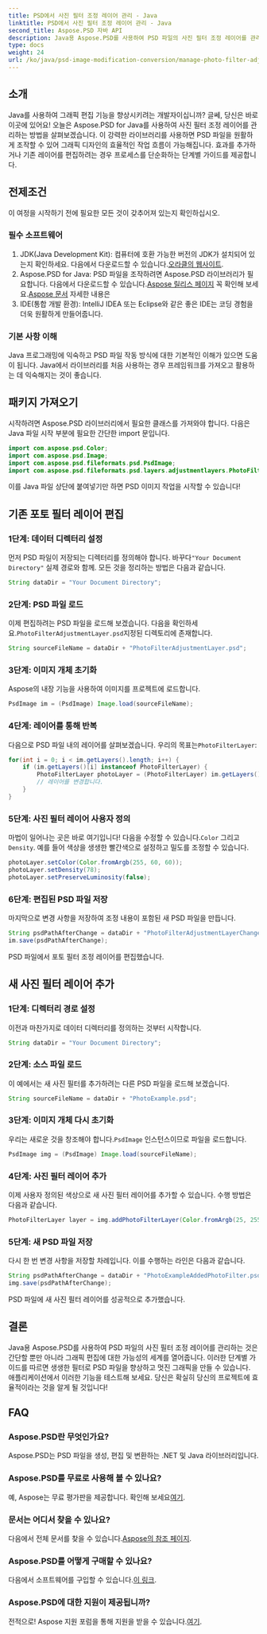 ```yaml
---
title: PSD에서 사진 필터 조정 레이어 관리 - Java
linktitle: PSD에서 사진 필터 조정 레이어 관리 - Java
second_title: Aspose.PSD 자바 API
description: Java용 Aspose.PSD를 사용하여 PSD 파일의 사진 필터 조정 레이어를 관리하는 방법을 알아보세요. 필터를 손쉽게 편집하고 추가하려면 이 가이드를 따르세요.
type: docs
weight: 24
url: /ko/java/psd-image-modification-conversion/manage-photo-filter-adjustment-layer-psd/
---
```

## 소개
Java를 사용하여 그래픽 편집 기능을 향상시키려는 개발자이십니까? 글쎄, 당신은 바로 이곳에 있어요! 오늘은 Aspose.PSD for Java를 사용하여 사진 필터 조정 레이어를 관리하는 방법을 살펴보겠습니다. 이 강력한 라이브러리를 사용하면 PSD 파일을 원활하게 조작할 수 있어 그래픽 디자인의 효율적인 작업 흐름이 가능해집니다. 효과를 추가하거나 기존 레이어를 편집하려는 경우 프로세스를 단순화하는 단계별 가이드를 제공합니다.
## 전제조건
이 여정을 시작하기 전에 필요한 모든 것이 갖추어져 있는지 확인하십시오.
### 필수 소프트웨어
1.  JDK(Java Development Kit): 컴퓨터에 호환 가능한 버전의 JDK가 설치되어 있는지 확인하세요. 다음에서 다운로드할 수 있습니다.[오라클의 웹사이트](https://www.oracle.com/java/technologies/javase-jdk11-downloads.html).
2.  Aspose.PSD for Java: PSD 파일을 조작하려면 Aspose.PSD 라이브러리가 필요합니다. 다음에서 다운로드할 수 있습니다.[Aspose 릴리스 페이지](https://releases.aspose.com/psd/java/) 꼭 확인해 보세요.[Aspose 문서](https://reference.aspose.com/psd/java/) 자세한 내용은
3. IDE(통합 개발 환경): IntelliJ IDEA 또는 Eclipse와 같은 좋은 IDE는 코딩 경험을 더욱 원활하게 만들어줍니다.
### 기본 사항 이해
Java 프로그래밍에 익숙하고 PSD 파일 작동 방식에 대한 기본적인 이해가 있으면 도움이 됩니다. Java에서 라이브러리를 처음 사용하는 경우 프레임워크를 가져오고 활용하는 데 익숙해지는 것이 좋습니다.
## 패키지 가져오기
시작하려면 Aspose.PSD 라이브러리에서 필요한 클래스를 가져와야 합니다. 다음은 Java 파일 시작 부분에 필요한 간단한 import 문입니다.
```java
import com.aspose.psd.Color;
import com.aspose.psd.Image;
import com.aspose.psd.fileformats.psd.PsdImage;
import com.aspose.psd.fileformats.psd.layers.adjustmentlayers.PhotoFilterLayer;
```
이를 Java 파일 상단에 붙여넣기만 하면 PSD 이미지 작업을 시작할 수 있습니다!
## 기존 포토 필터 레이어 편집
### 1단계: 데이터 디렉터리 설정
 먼저 PSD 파일이 저장되는 디렉터리를 정의해야 합니다. 바꾸다`"Your Document Directory"` 실제 경로와 함께. 모든 것을 정리하는 방법은 다음과 같습니다.
```java
String dataDir = "Your Document Directory";
```
### 2단계: PSD 파일 로드
 이제 편집하려는 PSD 파일을 로드해 보겠습니다. 다음을 확인하세요.`PhotoFilterAdjustmentLayer.psd`지정된 디렉토리에 존재합니다.
```java
String sourceFileName = dataDir + "PhotoFilterAdjustmentLayer.psd";
```
### 3단계: 이미지 개체 초기화
Aspose의 내장 기능을 사용하여 이미지를 프로젝트에 로드합니다.
```java
PsdImage im = (PsdImage) Image.load(sourceFileName);
```
### 4단계: 레이어를 통해 반복
 다음으로 PSD 파일 내의 레이어를 살펴보겠습니다. 우리의 목표는`PhotoFilterLayer`:
```java
for(int i = 0; i < im.getLayers().length; i++) {
    if (im.getLayers()[i] instanceof PhotoFilterLayer) {
        PhotoFilterLayer photoLayer = (PhotoFilterLayer) im.getLayers()[i];
        // 레이어를 변경합니다.
    }
}
```
### 5단계: 사진 필터 레이어 사용자 정의
 마법이 일어나는 곳은 바로 여기입니다! 다음을 수정할 수 있습니다.`Color` 그리고`Density`. 예를 들어 색상을 생생한 빨간색으로 설정하고 밀도를 조정할 수 있습니다.
```java
photoLayer.setColor(Color.fromArgb(255, 60, 60));
photoLayer.setDensity(78);
photoLayer.setPreserveLuminosity(false);
```
### 6단계: 편집된 PSD 파일 저장
마지막으로 변경 사항을 저장하여 조정 내용이 포함된 새 PSD 파일을 만듭니다.
```java
String psdPathAfterChange = dataDir + "PhotoFilterAdjustmentLayerChanged.psd";
im.save(psdPathAfterChange);
```
PSD 파일에서 포토 필터 조정 레이어를 편집했습니다.
## 새 사진 필터 레이어 추가
### 1단계: 디렉터리 경로 설정
이전과 마찬가지로 데이터 디렉터리를 정의하는 것부터 시작합니다.
```java
String dataDir = "Your Document Directory";
```
### 2단계: 소스 파일 로드
이 예에서는 새 사진 필터를 추가하려는 다른 PSD 파일을 로드해 보겠습니다.
```java
String sourceFileName = dataDir + "PhotoExample.psd";
```
### 3단계: 이미지 개체 다시 초기화
 우리는 새로운 것을 창조해야 합니다.`PsdImage` 인스턴스이므로 파일을 로드합니다.
```java
PsdImage img = (PsdImage) Image.load(sourceFileName);
```
### 4단계: 사진 필터 레이어 추가
이제 사용자 정의된 색상으로 새 사진 필터 레이어를 추가할 수 있습니다. 수행 방법은 다음과 같습니다.
```java
PhotoFilterLayer layer = img.addPhotoFilterLayer(Color.fromArgb(25, 255, 35));
```
### 5단계: 새 PSD 파일 저장
다시 한 번 변경 사항을 저장할 차례입니다. 이를 수행하는 라인은 다음과 같습니다.
```java
String psdPathAfterChange = dataDir + "PhotoExampleAddedPhotoFilter.psd";
img.save(psdPathAfterChange);
```
PSD 파일에 새 사진 필터 레이어를 성공적으로 추가했습니다.
## 결론
Java용 Aspose.PSD를 사용하여 PSD 파일의 사진 필터 조정 레이어를 관리하는 것은 간단할 뿐만 아니라 그래픽 편집에 대한 가능성의 세계를 열어줍니다. 이러한 단계별 가이드를 따르면 생생한 필터로 PSD 파일을 향상하고 멋진 그래픽을 만들 수 있습니다. 애플리케이션에서 이러한 기능을 테스트해 보세요. 당신은 확실히 당신의 프로젝트에 효율적이라는 것을 알게 될 것입니다!
## FAQ
### Aspose.PSD란 무엇인가요?
Aspose.PSD는 PSD 파일을 생성, 편집 및 변환하는 .NET 및 Java 라이브러리입니다.
### Aspose.PSD를 무료로 사용해 볼 수 있나요?
 예, Aspose는 무료 평가판을 제공합니다. 확인해 보세요[여기](https://releases.aspose.com/).
### 문서는 어디서 찾을 수 있나요?
 다음에서 전체 문서를 찾을 수 있습니다.[Aspose의 참조 페이지](https://reference.aspose.com/psd/java/).
### Aspose.PSD를 어떻게 구매할 수 있나요?
 다음에서 소프트웨어를 구입할 수 있습니다.[이 링크](https://purchase.aspose.com/buy).
### Aspose.PSD에 대한 지원이 제공됩니까?
 전적으로! Aspose 지원 포럼을 통해 지원을 받을 수 있습니다.[여기](https://forum.aspose.com/c/psd/34).